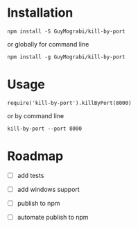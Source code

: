 

# Installation

```
npm install -S GuyMograbi/kill-by-port
```

or globally for command line

```
npm install -g GuyMograbi/kill-by-port
```

# Usage

```
require('kill-by-port').killByPort(8000)
```

or by command line

```
kill-by-port --port 8000
```


# Roadmap

 - [ ] add tests
 - [ ] add windows support
 - [ ] publish to npm
 - [ ] automate publish to npm
 
